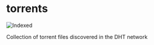 torrents 
========
![Indexed](https://img.shields.io/badge/indexed-121114-blue)

Collection of torrent files discovered in the DHT network
